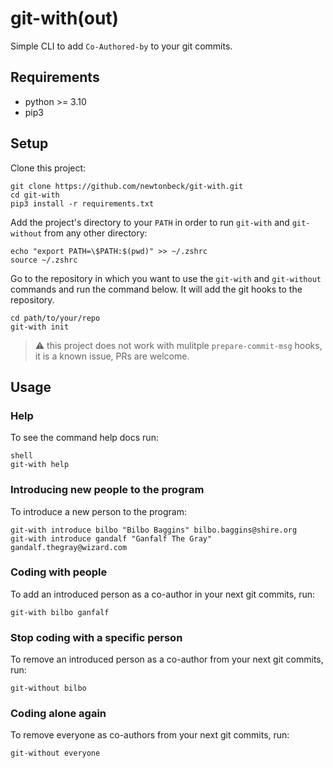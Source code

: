 # git-with(out)

Simple CLI to add `Co-Authored-by` to your git commits.

## Requirements

- python >= 3.10
- pip3

## Setup

Clone this project:

```shell
git clone https://github.com/newtonbeck/git-with.git
cd git-with
pip3 install -r requirements.txt
```

Add the project's directory to your `PATH` in order to run `git-with` and `git-without` from any other directory:

```shell
echo "export PATH=\$PATH:$(pwd)" >> ~/.zshrc
source ~/.zshrc
```

Go to the repository in which you want to use the `git-with` and `git-without` commands and run the command below. It will add the git hooks to the repository.

```shell
cd path/to/your/repo
git-with init
```

> :warning: this project does not work with mulitple `prepare-commit-msg` hooks, it is a known issue, PRs are welcome.

## Usage

### Help

To see the command help docs run:

```
shell
git-with help
```

### Introducing new people to the program

To introduce a new person to the program:

```shell
git-with introduce bilbo "Bilbo Baggins" bilbo.baggins@shire.org
git-with introduce gandalf "Ganfalf The Gray" gandalf.thegray@wizard.com
```

### Coding with people

To add an introduced person as a co-author in your next git commits, run:

```shell
git-with bilbo ganfalf
```

### Stop coding with a specific person

To remove an introduced person as a co-author from your next git commits, run:

```shell
git-without bilbo
```

### Coding alone again

To remove everyone as co-authors from your next git commits, run:

```shell
git-without everyone
```

